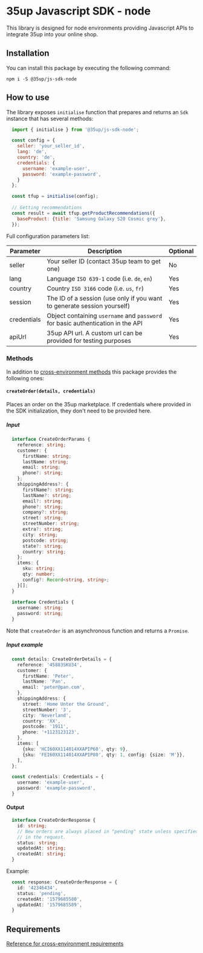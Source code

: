 # 35up Javascript SDK - node

This library is designed for node environments providing Javascript APIs to 
integrate 35up into your online shop.

## Installation
You can install this package by executing the following command:
```$xslt
npm i -S @35up/js-sdk-node
```

## How to use

The library exposes `initialise` function that prepares and returns an 
`Sdk` instance that has several methods:

```js
  import { initialise } from '@35up/js-sdk-node';

  const config = {
    seller: 'your_seller_id',
    lang: 'de',
    country: 'de',
    credentials: {
      username: 'example-user',
      password: 'example-password',
    }
  };

  const tfup = initialise(config);
  
  // Getting recommendations
  const result = await tfup.getProductRecommendations({
    baseProduct: {title: 'Samsung Galaxy S20 Cosmic grey'},
  });
```

Full configuration parameters list:

| Parameter   | Description                                                                     | Optional |
|-------------|---------------------------------------------------------------------------------|----------|
| seller      | Your seller ID (contact 35up team to get one)                                   | No       |
| lang        | Language `ISO 639-1` code (i.e. `de`, `en`)                                     | Yes      |
| country     | Country `ISO 3166` code (i.e. `us`, `fr`)                                       | Yes      |
| session     | The ID of a session (use only if you want to generate session yourself)         | Yes      |
| credentials | Object containing `username` and `password` for basic authentication in the API | Yes      |
| apiUrl      | 35up API url. A custom url can be provided for testing purposes                 | Yes      |

### Methods

In addition to [cross-environment methods](../base/README.md#methods) this 
package provides the following ones:

#### `createOrder(details, credentials)`
Places an order on the 35up marketplace. If credentials where provided in the
SDK initialization, they don't need to be provided here.

##### Input
```ts
  interface CreateOrderParams {
    reference: string;
    customer: {
      firstName: string;
      lastName: string;
      email: string;
      phone?: string;
    };
    shippingAddress?: {
      firstName?: string;
      lastName?: string;
      email?: string;
      phone?: string;
      company?: string;
      street: string;
      streetNumber: string;
      extra?: string;
      city: string;
      postcode: string;
      state?: string;
      country: string;
    };
    items: {
      sku: string;
      qty: number;
      config?: Record<string, string>;
    }[];
  }
  
  interface Credentials {
    username: string;
    password: string;
  }
```

Note that `createOrder` is an asynchronous function and returns a
`Promise`.

##### Input example

```ts
  const details: CreateOrderDetails = {
    reference: '45883SKU34',
    customer: {
      firstName: 'Peter',
      lastName: 'Pan',
      email: 'peter@pan.com',
    },
    shippingAddress: {
      street: 'Home Unter the Ground',
      streetNumber: '3',
      city: 'Neverland',
      country: 'XX',
      postcode: '1911',
      phone: '+1123123123',
    },
    items: [
      {sku: 'HCI60XX114014XXAPIP60', qty: 9},
      {sku: 'FEI60XX114014XXAPIP80', qty: 1, config: {size: 'M'}},
    ],
  };

  const credentials: Credentials = {
    username: 'example-user',
    password: 'example-password',
  }
```

#### Output
```ts
  interface CreateOrderResponse {
    id: string;
    // New orders are always placed in "pending" state unless specified
    // in the request.
    status: string;
    updatedAt: string;
    createdAt: string;
  }
```

Example:
```ts
  const response: CreateOrderResponse = {
    id: '42346434',
    status: 'pending',
    createdAt: '1579685580',
    updatedAt: '1579685589',
  }
```

## Requirements

[Reference for cross-environment requirements](../base/README.md#requirements)
